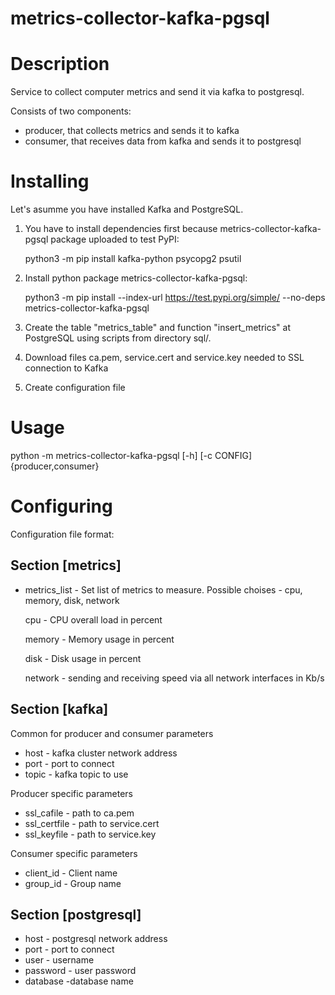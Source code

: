 # metrics-collector-kafka-pgsql

# Description
Service to collect computer metrics and send it via kafka to postgresql.

Consists of two components:
* producer, that collects metrics and sends it to kafka
* consumer, that receives data from kafka and sends it to postgresql 

# Installing

Let's asumme you have installed Kafka and PostgreSQL.

1. You have to install dependencies first because metrics-collector-kafka-pgsql package uploaded to test PyPI:
    
    python3 -m pip install kafka-python psycopg2 psutil

2. Install python package metrics-collector-kafka-pgsql:

    python3 -m pip install --index-url https://test.pypi.org/simple/ --no-deps metrics-collector-kafka-pgsql
    
3. Create the table "metrics_table" and function "insert_metrics" at PostgreSQL using scripts from directory sql/.
4. Download files ca.pem, service.cert and service.key needed to SSL connection to Kafka
5. Create configuration file

# Usage
python -m metrics-collector-kafka-pgsql [-h] [-c CONFIG] {producer,consumer}

# Configuring

Configuration file format:

## Section [metrics] 
* metrics_list - Set list of metrics to measure. Possible choises - cpu, memory, disk, network

    cpu - CPU overall load in percent
    
    memory - Memory usage in percent
    
    disk - Disk usage in percent
    
    network - sending and receiving speed via all network interfaces in Kb/s 

## Section [kafka]
Common for producer and consumer parameters

* host - kafka cluster network address
* port - port to connect
* topic - kafka topic to use

Producer specific parameters

* ssl_cafile - path to ca.pem
* ssl_certfile - path to service.cert
* ssl_keyfile - path to service.key

Consumer specific parameters

* client_id - Client name
* group_id - Group name

## Section [postgresql]

* host - postgresql network address
* port - port to connect
* user - username
* password - user password
* database -database name